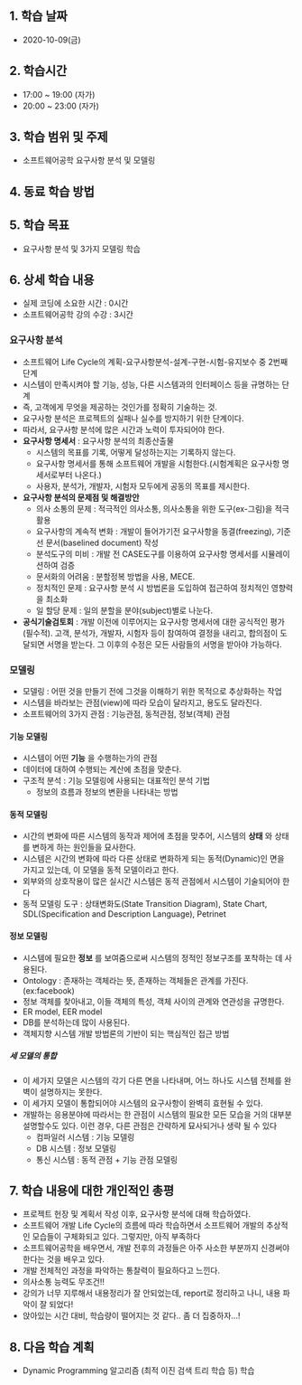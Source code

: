 ## 1. 학습 날짜
+ 2020-10-09(금)

## 2. 학습시간
+ 17:00 ~ 19:00 (자가)   
+ 20:00 ~ 23:00 (자가)

## 3. 학습 범위 및 주제
+ 소프트웨어공학 요구사항 분석 및 모델링

## 4. 동료 학습 방법

## 5. 학습 목표
+ 요구사항 분석 및 3가지 모델링 학습


## 6. 상세 학습 내용
+ 실제 코딩에 소요한 시간 : 0시간    
+ 소프트웨어공학 강의 수강 : 3시간    


### 요구사항 분석
+ 소프트웨어 Life Cycle의 계획-요구사항분석-설계-구현-시험-유지보수 중 2번째 단계
+ 시스템이 만족시켜야 할 기능, 성능, 다른 시스템과의 인터페이스 등을 규명하는 단계
+ 즉, 고객에게 무엇을 제공하는 것인가를 정확히 기술하는 것.
+ 요구사항 분석은 프로젝트의 실패나 실수를 방지하기 위한 단계이다.
+ 따라서, 요구사항 분석에 많은 시간과 노력이 투자되어야 한다.
+ __요구사항 명세서__ : 요구사항 분석의 최종산출물
    - 시스템의 목표를 기록, 어떻게 달성하는지는 기록하지 않는다.
    - 요구사항 명세서를 통해 소프트웨어 개발을 시험한다.(시험계획은 요구사항 명세서로부터 나온다.)
    - 사용자, 분석가, 개발자, 시험자 모두에게 공동의 목표를 제시한다.
+ __요구사항 분석의 문제점 및 해결방안__
    - 의사 소통의 문제 : 적극적인 의사소통, 의사소통을 위한 도구(ex-그림)을 적극 활용
    - 요구사항의 계속적 변화 : 개발이 들어가기전 요구사항을 동결(freezing), 기준선 문서(baselined document) 작성
    - 분석도구의 미비 : 개발 전 CASE도구를 이용하여 요구사항 명세서를 시뮬레이션하여 검증
    - 문서화의 어려움 : 분할정복 방법을 사용, MECE.
    - 정치적인 문제 : 요구사항 분석 시 방법론을 도입하여 접근하여 정치적인 영향력을 최소화
    - 일 할당 문제 : 일의 분할을 분야(subject)별로 나눈다.
+ __공식기술검토회__ : 개발 이전에 이루어지는 요구사항 명세서에 대한 공식적인 평가(필수적). 고객, 분석가, 개발자, 시험자 등이 참여하여 결정을 내리고, 합의점이 도달되면 서명을 받는다. 그 이후의 수정은 모든 사람들의 서명을 받아야 가능하다.

### 모델링
+ 모델링 : 어떤 것을 만들기 전에 그것을 이해하기 위한 목적으로 추상화하는 작업
+ 시스템을 바라보는 관점(view)에 따라 모습이 달라지고, 용도도 달라진다.
+ 소프트웨어의 3가지 관점 : 기능관점, 동적관점, 정보(객체) 관점

#### 기능 모델링
+ 시스템이 어떤 __기능__ 을 수행하는가의 관점
+ 데이터에 대하여 수행되는 계산에 초점을 맞춘다.
+ 구조적 분석 : 기능 모델링에 사용되는 대표적인 분석 기법
    - 정보의 흐름과 정보의 변환을 나타내는 방법

#### 동적 모델링
+ 시간의 변화에 따른 시스템의 동작과 제어에 초점을 맞추어, 시스템의 __상태__ 와 상태를 변하게 하는 원인들을 묘사한다.
+ 시스템은 시간의 변화에 따라 다른 상태로 변화하게 되는 동적(Dynamic)인 면을 가지고 있는데, 이 모델을 동적 모델이라고 한다.
+ 외부와의 상호작용이 많은 실시간 시스템은 동적 관점에서 시스템이 기술되어야 한다
+ 동적 모델링 도구 : 상태변화도(State Transition Diagram), State Chart, SDL(Specification and Description Language), Petrinet

#### 정보 모델링
+ 시스템에 필요한 __정보__ 를 보여줌으로써 시스템의 정적인 정보구조를 포착하는 데 사용된다.
+ Ontology : 존재하는 객체라는 뜻, 존재하는 객체들은 관계를 가진다. (ex:facebook)
+ 정보 객체를 찾아내고, 이들 객체의 특성, 객체 사이의 관계와 연관성을 규명한다.
+ ER model, EER model
+ DB를 분석하는데 많이 사용된다.
+ 객체지향 시스템 개발 방법론의 기반이 되는 핵심적인 접근 방법

##### 세 모델의 통합
+ 이 세가지 모델은 시스템의 각기 다른 면을 나타내며, 어느 하나도 시스템 전체를 완벽이 설명하지는 못한다.
+ 이 세가지 모델이 통합되어야 시스템의 요구사항이 완벽히 효현될 수 있다.
+ 개발하는 응용분야에 따라서는 한 관점이 시스템의 필요한 모든 모습을 거의 대부분 설명할수도 있다. 이런 경우, 다른 관점은 간략하게 묘사되거나 생략 될 수 있다
    - 컴파일러 시스템 : 기능 모델링
    - DB 시스템 : 정보 모델링
    - 통신 시스템 : 동적 관점 + 기능 관점 모델링
    

## 7. 학습 내용에 대한 개인적인 총평
+ 프로젝트 헌장 및 계획서 작성 이후, 요구사항 분석에 대해 학습하였다.
+ 소프트웨어 개발 Life Cycle의 흐름에 따라 학습하면서 소프트웨어 개발의 추상적인 모습들이 구체화되고 있다. 그렇지만, 아직 부족하다
+ 소프트웨어공학을 배우면서, 개발 전후의 과정들은 아주 사소한 부분까지 신경써야 한다는 것을 배우고 있다.
+ 개발 전체적인 과정을 파악하는 통찰력이 필요하다고 느낀다.
+ 의사소통 능력도 무조건!!
+ 강의가 너무 지루해서 내용정리가 잘 안되었는데, report로 정리하고 나니, 내용 파악이 잘 되었다!
+ 앉아있는 시간 대비, 학습량이 떨어지는 것 같다.. 좀 더 집중하자...!


## 8. 다음 학습 계획
+ Dynamic Programming 알고리즘 (최적 이진 검색 트리 학습 등) 학습 